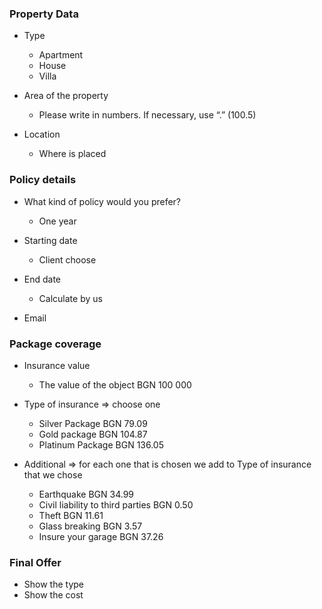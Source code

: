 ### Property Data

- Type
   - Apartment 
   - House
   - Villa
   
- Area of the property
   - Please write in numbers. If necessary, use “.” (100.5)

- Location
   - Where is placed
   
### Policy details
- What kind of policy would you prefer?
   - One year
  
- Starting date
  - Client choose

- End date
  - Calculate by us

- Email

### Package coverage
- Insurance value
   - The value of the object BGN 100 000

- Type of insurance => choose one 
   - Silver Package BGN 79.09
   - Gold package BGN 104.87
   - Platinum Package BGN 136.05

- Additional => for each one that is chosen we add to Type of insurance that we chose
  - Earthquake BGN 34.99
  - Civil liability to third parties BGN 0.50
  - Theft BGN 11.61
  - Glass breaking BGN 3.57
  - Insure your garage BGN 37.26

### Final Offer
  - Show the type
  - Show the cost